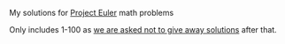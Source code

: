 My solutions for [Project Euler](https://projecteuler.net/) math problems

Only includes 1-100 as [we are asked not to give away solutions](https://projecteuler.net/about#publish) after that. 
